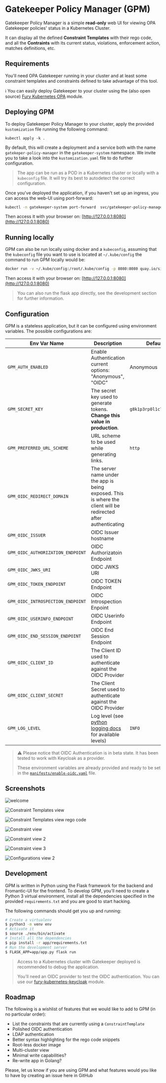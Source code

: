 # Gatekeeper Policy Manager (GPM)

Gatekeeper Policy Manager is a simple **read-only** web UI for viewing OPA Gatekeeper policies' status in a Kubernetes Cluster.

It can display all the defined **Constraint Templates** with their rego code, and all the **Contraints** with its current status, violations, enforcement action, matches definitions, etc.

## Requirements

You'll need OPA Gatekeeper running in your cluster and at least some constraint templates and constraints defined to take advantage of this tool.

ℹ You can easily deploy Gatekeeper to your cluster using the (also open source) [Fury Kubernetes OPA](https://github.com/sighupio/fury-kubernetes-opa) module.

## Deploying GPM

To deploy Gatekeeper Policy Manager to your cluster, apply the provided `kustomization` file running the following command:

```shell
kubectl apply -k .
```

By default, this will create a deployment and a service both with the name `gatekeper-policy-manager` in the `gatekeeper-system` namespace. We invite you to take a look into the `kustomization.yaml` file to do further configuration.

> The app can be run as a POD in a Kubernetes cluster or locally with a `kubeconfig` file. It will try its best to autodetect the correct configuration.

Once you've deployed the application, if you haven't set up an ingress, you can access the web-UI using port-forward:

```bash
kubectl -n gatekeeper-system port-forward  svc/gatekeeper-policy-manager 8080:80
````

Then access it with your browser on: [http://127.0.0.1:8080](http://127.0.0.1:8080)

## Running locally

GPM can also be run locally using docker and a `kubeconfig`, assuming that the `kubeconfig` file you want to use is located at `~/.kube/config` the command to run GPM locally would be:

```bash
docker run -v ~/.kube/config:/root/.kube/config -p 8080:8080 quay.io/sighup/gatekeeper-policy-manager:0.3
```

Then access it with your browser on: [http://127.0.0.1:8080](http://127.0.0.1:8080)

> You can also run the flask app directly, see the development section for further information.

## Configuration

GPM is a stateless application, but it can be configured using environment variables. The possible configurations are:

| Env Var Name                      | Description                                                                                                       | Default                |
| --------------------------------- | ----------------------------------------------------------------------------------------------------------------- | ---------------------- |
| `GPM_AUTH_ENABLED`                | Enable Authentication current options: "Anonymous", "OIDC"                                                        | Anonymous              |
| `GPM_SECRET_KEY`                  | The secret key used to generate tokens. **Change this value in production**.                                      | `g8k1p3rp0l1c7m4n4g3r` |
| `GPM_PREFERRED_URL_SCHEME`        | URL scheme to be used while generating links.                                                                     | `http`                 |
| `GPM_OIDC_REDIRECT_DOMAIN`        | The server name under the app is being exposed. This is where the client will be redirected after authenticating  |
| `GPM_OIDC_ISSUER`                 | OIDC Issuer hostname                                                                                              |
| `GPM_OIDC_AUTHORIZATION_ENDPOINT` | OIDC Authorizatoin Endpoint                                                                                       |
| `GPM_OIDC_JWKS_URI`               | OIDC JWKS URI                                                                                                     |
| `GPM_OIDC_TOKEN_ENDPOINT`         | OIDC TOKEN Endpoint                                                                                               |
| `GPM_OIDC_INTROSPECTION_ENDPOINT` | OIDC Introspection Enpoint                                                                                        |
| `GPM_OIDC_USERINFO_ENDPOINT`      | OIDC Userinfo Endpoint                                                                                            |
| `GPM_OIDC_END_SESSION_ENDPOINT`   | OIDC End Session Endpoint                                                                                         |
| `GPM_OIDC_CLIENT_ID`              | The Client ID used to authenticate against the OIDC Provider                                                      |
| `GPM_OIDC_CLIENT_SECRET`          | The Client Secret used to authenticate against the OIDC Provider                                                  |
| `GPM_LOG_LEVEL`                   | Log level (see [python logging docs](https://docs.python.org/2/library/logging.html#levels) for available levels) | `INFO`                 |

> ⚠️ Please notice that OIDC Authentication is in beta state. It has been tested to work with Keycloak as a provider.
>
> These environment variables are already provided and ready to be set in the [`manifests/enable-oidc.yaml`](manifests/enable-oidc.yaml) file.

## Screenshots

![welcome](screenshots/01-home.png)

![Constraint Templates view](screenshots/02-constrainttemplates.png)

![Constraint Templates view rego code](screenshots/03-constrainttemplates.png)

![Constraint view](screenshots/04-constraints.png)

![Constraint view 2](screenshots/05-constraints.png)

![Constraint view 3](screenshots/06-constraints.png)

![Configurations view 2](screenshots/07-configs.png)

## Development

GPM is written in Python using the Flask framework for the backend and Fromantic-UI for the frontend. To develop GPM, you'll need to create a Python 3 virtual environment, install all the dependencies specified in the provided `requirements.txt` and you are good to start hacking.

The following commands should get you up and running:

```bash
# Create a virtualenv
$ python3 -m venv env
# Activate it
$ source ./env/bin/activate
# Install all the dependencies
$ pip install -r app/requirements.txt
# Run the development server
$ FLASK_APP=app/app.py flask run
```

> Access to a Kubernetes cluster with Gatekeeper deployed is recommended to debug the application.
>
> You'll need an OIDC provider to test the OIDC authentication. You can use our [fury-kubernetes-keycloak](https://github.com/sighupio/fury-kubernetes-keycloak) module.

## Roadmap

The following is a wishlist of features that we would like to add to GPM (in no particular order):

- List the constraints that are currently using a `ConstraintTemplate`
- Polished OIDC authentication
- LDAP authentication
- Better syntax highlighting for the rego code snippets
- Root-less docker image
- Multi-cluster view
- Minimal write capabilities?
- Re-write app in Golang?

Please, let us know if you are using GPM and what features would you like to have by creating an issue here in GitHub
